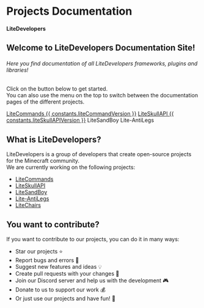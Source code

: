 <script setup>
    import constants from '../../components/Constants';
    const liteCommandVersion = constants.liteCommandVersion;
</script>

# Projects Documentation
#### LiteDevelopers

## Welcome to LiteDevelopers Documentation Site!

###### Here you find documentation of all LiteDevelopers frameworks, plugins and libraries!

Click on the button below to get started.<br>
You can also use the menu on the top to switch between the documentation pages of the different projects.

<a href="/documentation/litecommands/getting-started" class="docs-button">LiteCommands {{ constants.liteCommandVersion }}</a>
<a href="/documentation/liteskullapi/getting-started" class="docs-button">LiteSkullAPI {{ constants.liteSkullAPIVersion }}</a>
<a class="off-button">LiteSandBoy</a>
<a class="off-button">Lite-AntiLegs</a>

## What is LiteDevelopers?

LiteDevelopers is a group of developers that create open-source projects for the Minecraft community.<br>
We are currently working on the following projects: 

- [LiteCommands](https://github.com/Rollczi/LiteCommands)
- [LiteSkullAPI](https://github.com/Rollczi/LiteSkullAPI)
- [LiteSandBoy](https://github.com/Rollczi/LiteSandBoy)
- [Lite-AntiLegs](https://github.com/LiteDevelopers/Lite-AntiLegs)
- [LiteChairs](https://github.com/Rollczi/LiteChairs)

## You want to contribute?

If you want to contribute to our projects, you can do it in many ways:

- Star our projects ⭐
- Report bugs and errors 🐛
- Suggest new features and ideas 💡
- Create pull requests with your changes 📝
- Join our Discord server and help us with the development 🎮
- Donate to us to support our work 💰
- Or just use our projects and have fun! 🎉
